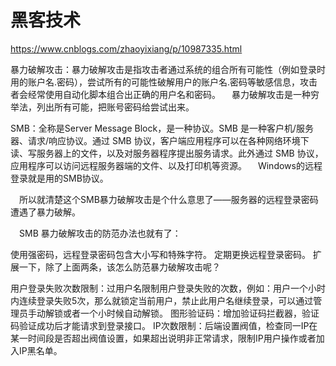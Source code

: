 # 黑客技术

https://www.cnblogs.com/zhaoyixiang/p/10987335.html




暴力破解攻击：暴力破解攻击是指攻击者通过系统的组合所有可能性（例如登录时用的账户名.密码），尝试所有的可能性破解用户的账户名.密码等敏感信息，攻击者会经常使用自动化脚本组合出正确的用户名和密码。
 暴力破解攻击是一种穷举法，列出所有可能，把账号密码给尝试出来。

SMB：全称是Server Message Block，是一种协议。SMB 是一种客户机/服务器、请求/响应协议。通过 SMB 协议，客户端应用程序可以在各种网络环境下读、写服务器上的文件，以及对服务器程序提出服务请求。此外通过 SMB 协议，应用程序可以访问远程服务器端的文件、以及打印机等资源。
 Windows的远程登录就是用的SMB协议。

 所以就清楚这个SMB暴力破解攻击是个什么意思了——服务器的远程登录密码遭遇了暴力破解。

 SMB 暴力破解攻击的防范办法也就有了：

使用强密码，远程登录密码包含大小写和特殊字符。
定期更换远程登录密码。
扩展一下，除了上面两条，该怎么防范暴力破解攻击呢？

用户登录失败次数限制：过用户名限制用户登录失败的次数，例如：用户一个小时内连续登录失败5次，那么就锁定当前用户，禁止此用户名继续登录，可以通过管理员手动解锁或者一个小时候自动解锁。
图形验证码：增加验证码拦截器，验证码验证成功后才能请求到登录接口。
IP次数限制：后端设置阀值，检查同一IP在某一时间段是否超出阀值设置，如果超出说明非正常请求，限制IP用户操作或者加入IP黑名单。








